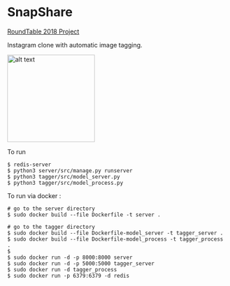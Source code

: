 # SnapShare

[RoundTable 2018 Project](https://docs.google.com/presentation/d/1VeNlU-PqQyFKN8m3Wo8ybEuWzkDZSNWLr21fOBu_Z6k/edit?usp=sharing)

Instagram clone with automatic image tagging.

<img src="https://github.com/guptachetan1997/SnapShare/blob/master/SnapShare.png" alt="alt text" width=200 height=200>

To run

```
$ redis-server
$ python3 server/src/manage.py runserver
$ python3 tagger/src/model_server.py
$ python3 tagger/src/model_process.py
```

To run via docker :
```
# go to the server directory
$ sudo docker build --file Dockerfile -t server .

# go to the tagger directory
$ sudo docker build --file Dockerfile-model_server -t tagger_server .
$ sudo docker build --file Dockerfile-model_process -t tagger_process .
$ 
$ sudo docker run -d -p 8000:8000 server
$ sudo docker run -d -p 5000:5000 tagger_server
$ sudo docker run -d tagger_process
$ sudo docker run -p 6379:6379 -d redis
```
